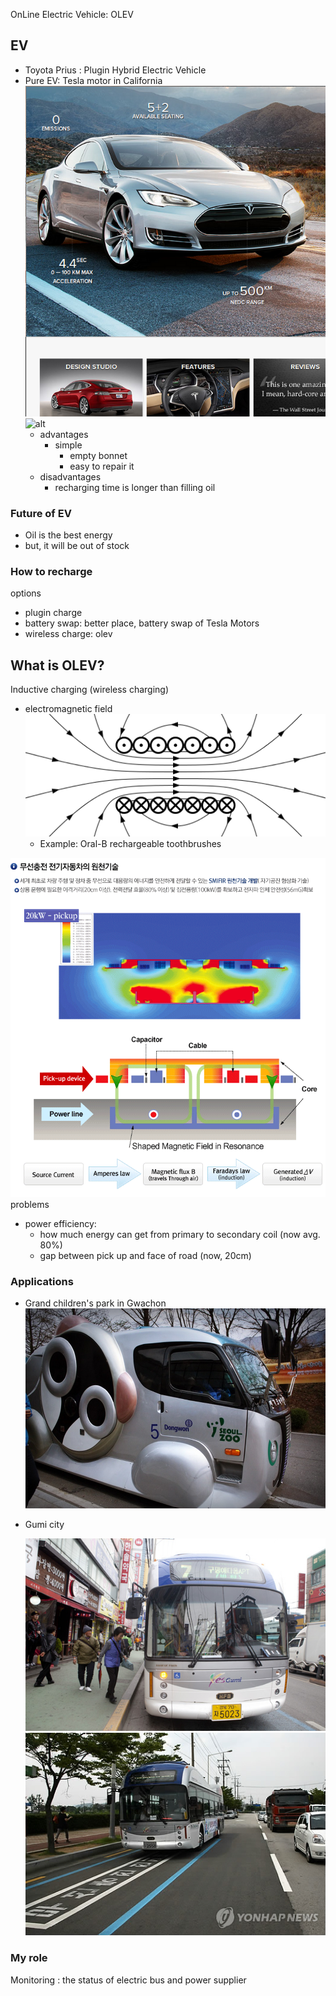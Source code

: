 OnLine Electric Vehicle: OLEV

## EV

* Toyota Prius : Plugin Hybrid Electric Vehicle
* Pure EV: Tesla motor in California
![alt][models]
![alt][teslastock]
  * advantages
    * simple 
      * empty bonnet
      * easy to repair it
  * disadvantages
    * recharging time is longer than filling oil

### Future of EV
* Oil is the best energy
* but, it will be out of stock

### How to recharge

options
* plugin charge
* battery swap: better place, battery swap of Tesla Motors
* wireless charge: olev
 

## What is OLEV?
<!--
From 2008
I'm not an electric engineer, but software engineer.
I don't know deep inside of electricity and devices about electricity.
I've just pick up this knowlegde from my previous work.
http://en.wikipedia.org/wiki/Online_Electric_Vehicle

http://en.wikipedia.org/wiki/Inductive_charging#Electric_vehicles
-->

Inductive charging (wireless charging)
* electromagnetic field
  ![alt][electromagnetic]
  * Example: Oral-B rechargeable toothbrushes

<!--
http://en.wikipedia.org/wiki/Electromagnetic_field
http://en.wikipedia.org/wiki/Inductive_coupling
Resonant inductive coupling
 passive RFID tags and contactless smart cards.
-->

![alt][olevcoupling]
problems
* power efficiency:
  * how much energy can get from primary to secondary coil (now avg. 80%)
  * gap between pick up and face of road (now, 20cm)

  

### Applications
* Grand children's park in Gwachon ![alt text][grandpark]
* Gumi city 

  ![alt text][gumi1] ![alt text][gumi2]

### My role
Monitoring : the status of electric bus and power supplier


[grandpark]: images/grand_park.png "Grand Children's Park"
[gumi1]: images/gumi.JPG "Gumi"
[gumi2]: images/gumi2.jpg "Gumi"
[electromagnetic]: images/electromagnetic_field.png 
[olevcoupling]: images/olev_coupling.gif
[map]: images/map.png
[teslastock]: images/tesla_stcok.png
[models]: images/models.png
